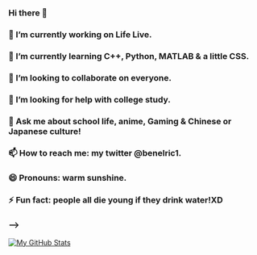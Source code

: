### Hi there 👋
### 🔭 I’m currently working on Life Live.
### 🌱 I’m currently learning C++, Python, MATLAB & a little CSS.
### 👯 I’m looking to collaborate on everyone.
### 🤔 I’m looking for help with college study.
### 💬 Ask me about school life, anime, Gaming & Chinese or Japanese culture!
### 📫 How to reach me: my twitter @benelric1.
### 😄 Pronouns: warm sunshine.
### ⚡ Fun fact: people all die young if they drink water!XD
### -->
[![My GitHub Stats](https://github-readme-stats.vercel.app/api?username=Ben-Elric)]()
